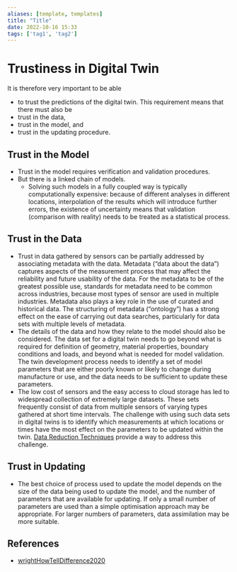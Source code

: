 ```yaml
---
aliases: [template, templates]
title: "Title"
date: 2022-10-16 15:33
tags: ['tag1', 'tag2']
---
```


# Trustiness in Digital Twin

It is therefore very important to be able 
- to trust the predictions of the digital twin. This requirement means that there must also be 
- trust in the data, 
- trust in the model, and 
- trust in the updating procedure.

## Trust in the Model
- Trust in the model requires verification and validation procedures.
- But there is a linked chain of models. 
  - Solving such models in a fully coupled way is typically computationally expensive: because of  different analyses in different locations, interpolation of the results which will introduce further errors, the existence of uncertainty means that validation (comparison with reality) needs to be treated as a statistical process. 

## Trust in the Data
- Trust in data gathered by sensors can be partially addressed by associating metadata with the data. Metadata (“data about the data”) captures aspects of the measurement process that may affect the reliability and future usability of the data. For the metadata to be of the greatest possible use, standards for metadata need to be common across industries, because most types of sensor are used in multiple industries. Metadata also plays a key role in the use of curated and historical data. The structuring of metadata (“ontology”) has a strong effect on the ease of carrying out data searches, particularly for data sets with multiple levels of metadata.
- The details of the data and how they relate to the model should also be considered. The data set for a digital twin needs to go beyond what is required for definition of geometry, material properties, boundary conditions and loads, and beyond what is needed for model validation. The twin development process needs to identify a set of model parameters that are either poorly known or likely to change during manufacture or use, and the data needs to be sufficient to update these parameters.
- The low cost of sensors and the easy access to cloud storage has led to widespread collection of extremely large datasets. These sets frequently consist of data from multiple sensors of varying types gathered at short time intervals. The challenge with using such data sets in digital twins is to identify which measurements at which locations or times have the most effect on the parameters to be updated within the twin. [Data Reduction Techniques](../signal-processing/data-reduction.md) provide a way to address this challenge.

## Trust in Updating
- The best choice of process used to update the model depends on the size of the data being used to update the model, and the number of parameters that are available for updating. If only a small number of parameters are used than a simple optimisation approach may be appropriate. For larger numbers of parameters, data assimilation may be more suitable.

## References
- [wrightHowTellDifference2020](../zotero/wrightHowTellDifference2020.md)